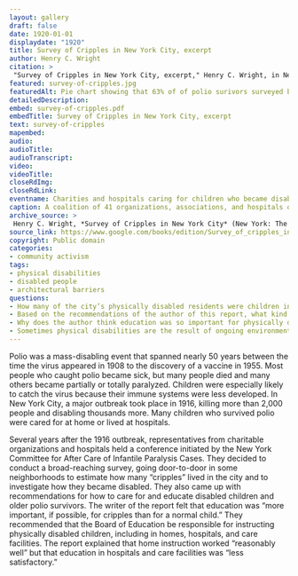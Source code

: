 ```yaml
--- 
layout: gallery
draft: false
date: 1920-01-01
displaydate: "1920"
title: Survey of Cripples in New York City, excerpt
author: Henry C. Wright
citation: >
 "Survey of Cripples in New York City, excerpt," Henry C. Wright, in New York City Civil Rights History Project, Accessed: [Month Day, Year], https://nyccivilrightshistory.org/gallery/survey-of-cripples.
featured: survey-of-cripples.jpg
featuredAlt: Pie chart showing that 63% of of polio surivors surveyed became disabled before age 16, and 37% became disabled after 16 years of age
detailedDescription: 
embed: survey-of-cripples.pdf
embedTitle: Survey of Cripples in New York City, excerpt
text: survey-of-cripples
mapembed: 
audio: 
audioTitle: 
audioTranscript: 
video: 
videoTitle: 
closeRdImg: 
closeRdLink: 
eventname: Charities and hospitals caring for children who became disabled by polio conduct a citywide survey.
caption: A coalition of 41 organizations, associations, and hospitals organized a survey of polio survivors after an outbreak in New York City in 1916. They developed recommendations for education, care, and assistive devices like braces and crutches.
archive_source: >
 Henry C. Wright, *Survey of Cripples in New York City* (New York: The New York Committee on After Care of Infantile Paralysis Cases, October 1920),  via Google Books. 
source_link: https://www.google.com/books/edition/Survey_of_cripples_in_New_York_City/c9OLDlVReZgC
copyright: Public domain
categories: 
- community activism
tags: 
- physical disabilities
- disabled people
- architectural barriers
questions: 
- How many of the city’s physically disabled residents were children in 1920? 
- Based on the recommendations of the author of this report, what kind of education do you think disabled children might have received at this time? 
- Why does the author think education was so important for physically disabled children?
- Sometimes physical disabilities are the result of ongoing environmental or social dangers. What causes physical disabilities in your communities today? What kinds of educational support do disabled people receive?
--- 
```


Polio was a mass-disabling event that spanned nearly 50 years between the time the virus appeared in 1908 to the discovery of a vaccine in 1955. Most people who caught polio became sick, but many people died and many others became partially or totally paralyzed. Children were especially likely to catch the virus because their immune systems were less developed. In New York City, a major outbreak took place in 1916, killing more than 2,000 people and disabling thousands more. Many children who survived polio were cared for at home or lived at hospitals.

Several years after the 1916 outbreak, representatives from charitable organizations and hospitals held a conference initiated by the New York Committee for After Care of Infantile Paralysis Cases. They decided to conduct a broad-reaching survey, going door-to-door in some neighborhoods to estimate how many “cripples” lived in the city and to investigate how they became disabled. They also came up with recommendations for how to care for and educate disabled children and older polio survivors. The writer of the report felt that education was “more important, if possible, for cripples than for a normal child.” They recommended that the Board of Education be responsible for instructing physically disabled children, including in homes, hospitals, and care facilities. The report explained that home instruction worked “reasonably well” but that education in hospitals and care facilities was “less satisfactory.”

